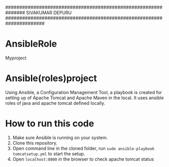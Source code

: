 ############################################################### SIVAKUMAR DEPURU ######################################################################
# AnsibleRole
Myproject
# Ansible(roles)project
Using Ansible, a Configuration Management Tool, a playbook is created for setting up of Apache Tomcat and Apache Maven in the local. It uses ansible roles of java and apache tomcat defined locally.

# How to run this code
1. Make sure Ansible is running on your system.
2. Clone this repository.
3. Open command line in the cloned folder, run ```sudo ansible-playbook tomcatsetup.yml``` to start the setup.
4. Open ```localhost:8080``` in the browser to check apache tomcat status
